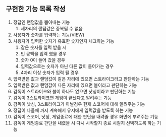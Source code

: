 ## 구현한 기능 목록 작성
1. 정답인 랜덤값을 뽑아내는 기능
    1. 세자리의 랜덤값은 중복될 수 없음
2. 사용자가 숫자를 입력하는 기능(VIEW)
3. 사용자가 입력한 숫자가 유효한 숫자인지 체크하는 기능
   1. 같은 숫자를 입력 받을 시
   2. 빈 공백을 입력 했을 경우
   3. 숫자 0이 들어 갔을 경우
   4. 입력값으로는 숫자가 아닌 다른 값이 들어가는 경우
   5. 4자리 이상 숫자가 입력 될 경우 
5. 입력받은 값과 랜덤값이 같은 자리에 있으면 스트라이크라고 판단하는 기능
6. 입력받은 값과 랜덤값이 다른 자리에 있으면 볼이라고 판단하는 기능
7. 감독이 스트라이크와 볼이 하나도 없으면 낫싱이라고 판단하는 기능
8. 감독이 3스트라이크면 게임이 끝났다고 알려주는 기능
9. 감독이 낫싱, 3스트라이크가 아닐경우 현재 스코어에 대해 알려주는 기능
10. 정답이 나올때 까지 계속해서 유저에게 입력값을 받도록 하는 기능
11. 감독이 스코어, 낫싱, 게임종료에 대한 판단을 내려줄 경우 화면에 뿌려주는 기능
12. 감독이 게임종료 판단을 내렸을 시 다시 시작할지 종료 시킬지 선택하도록 하는 기능